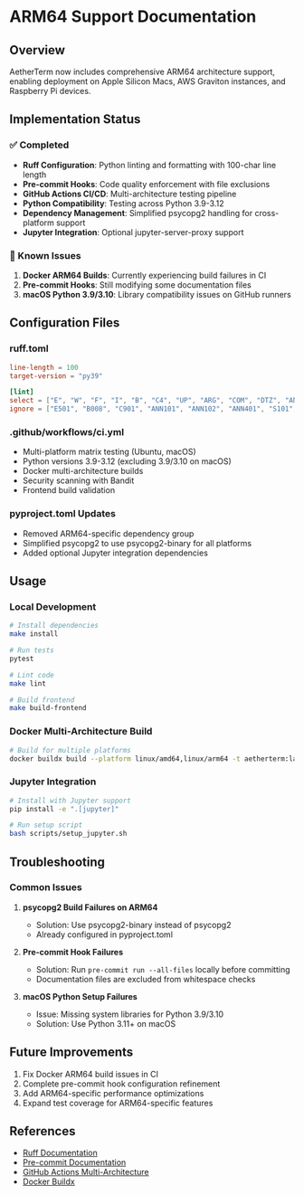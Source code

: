 # ARM64 Support Documentation

## Overview
AetherTerm now includes comprehensive ARM64 architecture support, enabling deployment on Apple Silicon Macs, AWS Graviton instances, and Raspberry Pi devices.

## Implementation Status

### ✅ Completed
- **Ruff Configuration**: Python linting and formatting with 100-char line length
- **Pre-commit Hooks**: Code quality enforcement with file exclusions
- **GitHub Actions CI/CD**: Multi-architecture testing pipeline
- **Python Compatibility**: Testing across Python 3.9-3.12
- **Dependency Management**: Simplified psycopg2 handling for cross-platform support
- **Jupyter Integration**: Optional jupyter-server-proxy support

### 🚧 Known Issues
1. **Docker ARM64 Builds**: Currently experiencing build failures in CI
2. **Pre-commit Hooks**: Still modifying some documentation files
3. **macOS Python 3.9/3.10**: Library compatibility issues on GitHub runners

## Configuration Files

### ruff.toml
```toml
line-length = 100
target-version = "py39"

[lint]
select = ["E", "W", "F", "I", "B", "C4", "UP", "ARG", "COM", "DTZ", "ANN", "S", "T20", "PIE", "RET", "SLF", "RSE", "ERA", "PTH", "PL", "TRY", "NPY", "PERF"]
ignore = ["E501", "B008", "C901", "ANN101", "ANN102", "ANN401", "S101", "S104", "S608", "TRY003", "PLR0913", "UP006", "UP007"]
```

### .github/workflows/ci.yml
- Multi-platform matrix testing (Ubuntu, macOS)
- Python versions 3.9-3.12 (excluding 3.9/3.10 on macOS)
- Docker multi-architecture builds
- Security scanning with Bandit
- Frontend build validation

### pyproject.toml Updates
- Removed ARM64-specific dependency group
- Simplified psycopg2 to use psycopg2-binary for all platforms
- Added optional Jupyter integration dependencies

## Usage

### Local Development
```bash
# Install dependencies
make install

# Run tests
pytest

# Lint code
make lint

# Build frontend
make build-frontend
```

### Docker Multi-Architecture Build
```bash
# Build for multiple platforms
docker buildx build --platform linux/amd64,linux/arm64 -t aetherterm:latest .
```

### Jupyter Integration
```bash
# Install with Jupyter support
pip install -e ".[jupyter]"

# Run setup script
bash scripts/setup_jupyter.sh
```

## Troubleshooting

### Common Issues

1. **psycopg2 Build Failures on ARM64**
   - Solution: Use psycopg2-binary instead of psycopg2
   - Already configured in pyproject.toml

2. **Pre-commit Hook Failures**
   - Solution: Run `pre-commit run --all-files` locally before committing
   - Documentation files are excluded from whitespace checks

3. **macOS Python Setup Failures**
   - Issue: Missing system libraries for Python 3.9/3.10
   - Solution: Use Python 3.11+ on macOS

## Future Improvements

1. Fix Docker ARM64 build issues in CI
2. Complete pre-commit hook configuration refinement
3. Add ARM64-specific performance optimizations
4. Expand test coverage for ARM64-specific features

## References

- [Ruff Documentation](https://docs.astral.sh/ruff/)
- [Pre-commit Documentation](https://pre-commit.com/)
- [GitHub Actions Multi-Architecture](https://docs.github.com/en/actions/using-github-hosted-runners/about-github-hosted-runners)
- [Docker Buildx](https://docs.docker.com/buildx/working-with-buildx/)